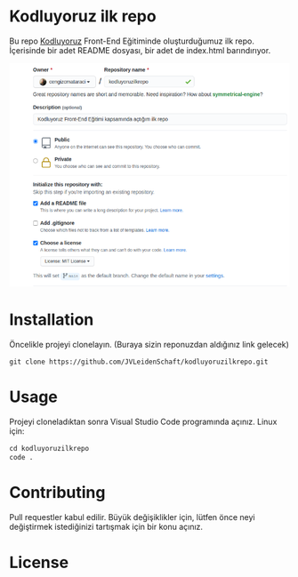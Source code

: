 # Kodluyoruz ilk repo
Bu repo [Kodluyoruz](https://www.kodluyoruz.org) Front-End Eğitiminde oluşturduğumuz ilk repo. İçerisinde bir adet README dosyası, bir adet de index.html barındırıyor.

![Kodluyoruz](https://raw.githubusercontent.com/Kodluyoruz/taskforce/main/git/odev1/figures/github.png)

# Installation
Öncelikle projeyi clonelayın. (Buraya sizin reponuzdan aldığınız link gelecek)

```
git clone https://github.com/JVLeidenSchaft/kodluyoruzilkrepo.git
```

# Usage
Projeyi cloneladıktan sonra Visual Studio Code programında açınız.  Linux için:

``` 
cd kodluyoruzilkrepo
code . 
```

# Contributing
Pull requestler kabul edilir. Büyük değişiklikler için, lütfen önce neyi değiştirmek istediğinizi tartışmak için bir konu açınız.

# License
[](https://choosealicense.com/licenses/mit/)
